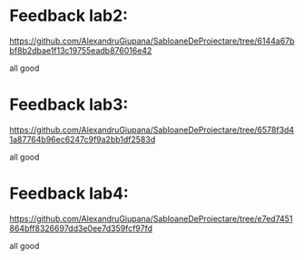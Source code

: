 # Feedback lab2:
https://github.com/AlexandruGiupana/SabloaneDeProiectare/tree/6144a67bbf8b2dbae1f13c19755eadb876016e42

all good

# Feedback lab3:
https://github.com/AlexandruGiupana/SabloaneDeProiectare/tree/6578f3d41a87764b96ec6247c9f9a2bb1df2583d

all good

# Feedback lab4:
https://github.com/AlexandruGiupana/SabloaneDeProiectare/tree/e7ed7451864bff8326697dd3e0ee7d359fcf97fd

all good

